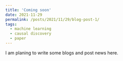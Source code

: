 ```yaml
---
title: 'Coming soon'
date: 2021-11-29
permalink: /posts/2021/11/29/blog-post-1/
tags:
  - machine learning
  - causal discovery
  - paper
---
```


I am planing to write some blogs and post news here.
